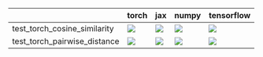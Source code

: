 |                              | torch                                                                                                                                                                                  | jax                                                                                                                                                                                    | numpy                                                                                                                                                                                  | tensorflow                                                                                                                                                                             |
|:-----------------------------|:---------------------------------------------------------------------------------------------------------------------------------------------------------------------------------------|:---------------------------------------------------------------------------------------------------------------------------------------------------------------------------------------|:---------------------------------------------------------------------------------------------------------------------------------------------------------------------------------------|:---------------------------------------------------------------------------------------------------------------------------------------------------------------------------------------|
| test_torch_cosine_similarity | <a href="https://github.com/unifyai/ivy/actions/runs/4013142181/jobs/6892176242" rel="noopener noreferrer" target="_blank"><img src=https://img.shields.io/badge/-success-success></a> | <a href="https://github.com/unifyai/ivy/actions/runs/4013142181/jobs/6892176242" rel="noopener noreferrer" target="_blank"><img src=https://img.shields.io/badge/-success-success></a> | <a href="https://github.com/unifyai/ivy/actions/runs/4013142181/jobs/6892176242" rel="noopener noreferrer" target="_blank"><img src=https://img.shields.io/badge/-success-success></a> | <a href="https://github.com/unifyai/ivy/actions/runs/4013142181/jobs/6892176242" rel="noopener noreferrer" target="_blank"><img src=https://img.shields.io/badge/-success-success></a> |
| test_torch_pairwise_distance | <a href="https://github.com/unifyai/ivy/actions/runs/4013142181/jobs/6892176242" rel="noopener noreferrer" target="_blank"><img src=https://img.shields.io/badge/-success-success></a> | <a href="https://github.com/unifyai/ivy/actions/runs/4013142181/jobs/6892176242" rel="noopener noreferrer" target="_blank"><img src=https://img.shields.io/badge/-success-success></a> | <a href="https://github.com/unifyai/ivy/actions/runs/4013142181/jobs/6892176242" rel="noopener noreferrer" target="_blank"><img src=https://img.shields.io/badge/-success-success></a> | <a href="https://github.com/unifyai/ivy/actions/runs/4013142181/jobs/6892176242" rel="noopener noreferrer" target="_blank"><img src=https://img.shields.io/badge/-success-success></a> |